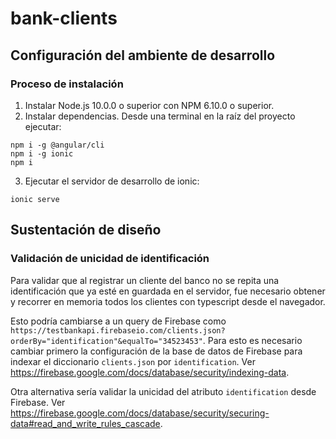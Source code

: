 # bank-clients

## Configuración del ambiente de desarrollo
### Proceso de instalación
1. Instalar Node.js 10.0.0 o superior con NPM 6.10.0 o superior.
2. Instalar dependencias. Desde una terminal en la raíz del proyecto ejecutar:
```
npm i -g @angular/cli
npm i -g ionic
npm i
```
3. Ejecutar el servidor de desarrollo de ionic:
```
ionic serve
```

## Sustentación de diseño
### Validación de unicidad de identificación
Para validar que al registrar un cliente del banco no se repita una identificación que ya esté en guardada en el servidor, fue necesario obtener y recorrer en memoria todos los clientes con typescript desde el navegador.

Esto podría cambiarse a un query de Firebase como `https://testbankapi.firebaseio.com/clients.json?orderBy="identification"&equalTo="34523453"`. Para esto es necesario cambiar primero la configuración de la base de datos de Firebase para indexar el diccionario `clients.json` por `identification`. Ver https://firebase.google.com/docs/database/security/indexing-data.

Otra alternativa sería validar la unicidad del atributo `identification` desde Firebase. Ver https://firebase.google.com/docs/database/security/securing-data#read_and_write_rules_cascade.